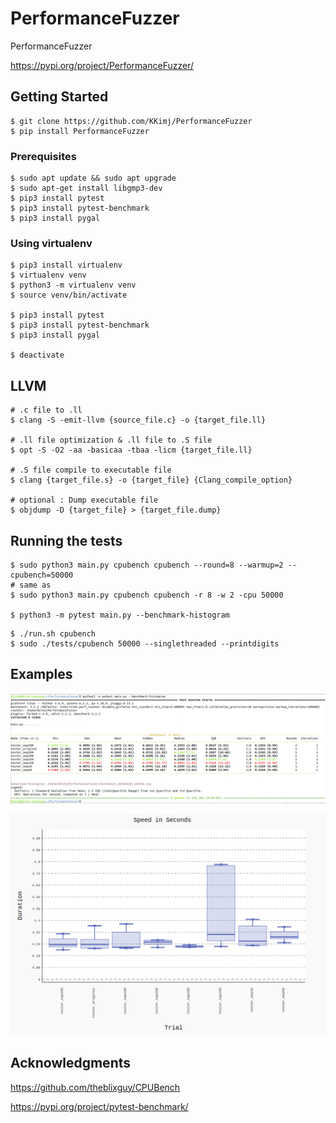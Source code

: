 # PerformanceFuzzer
PerformanceFuzzer

https://pypi.org/project/PerformanceFuzzer/

## Getting Started
```
$ git clone https://github.com/KKimj/PerformanceFuzzer
$ pip install PerformanceFuzzer
```

### Prerequisites
```
$ sudo apt update && sudo apt upgrade
$ sudo apt-get install libgmp3-dev
$ pip3 install pytest
$ pip3 install pytest-benchmark
$ pip3 install pygal
```

### Using virtualenv
```
$ pip3 install virtualenv
$ virtualenv venv
$ python3 -m virtualenv venv
$ source venv/bin/activate

$ pip3 install pytest
$ pip3 install pytest-benchmark
$ pip3 install pygal

$ deactivate
```
## LLVM
```
# .c file to .ll
$ clang -S -emit-llvm {source_file.c} -o {target_file.ll}

# .ll file optimization & .ll file to .S file
$ opt -S -O2 -aa -basicaa -tbaa -licm {target_file.ll}

# .S file compile to executable file
$ clang {target_file.s} -o {target_file} {Clang_compile_option}

# optional : Dump executable file
$ objdump -D {target_file} > {target_file.dump}
```


## Running the tests
```
$ sudo python3 main.py cpubench cpubench --round=8 --warmup=2 --cpubench=50000
# same as
$ sudo python3 main.py cpubench cpubench -r 8 -w 2 -cpu 50000

$ python3 -m pytest main.py --benchmark-histogram
```

```
$ ./run.sh cpubench
$ sudo ./tests/cpubench 50000 --singlethreaded --printdigits
```




## Examples

![Alt text](screenshots/screenshot7.PNG?raw=true "Title")

![Alt text](screenshots/screenshot8.PNG?raw=true "Title")




## Acknowledgments
https://github.com/theblixguy/CPUBench

https://pypi.org/project/pytest-benchmark/

